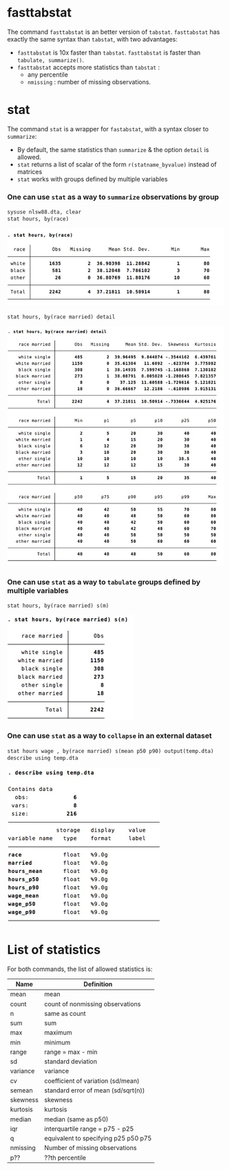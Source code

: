 # fasttabstat

The command `fasttabstat` is an better version of `tabstat`. `fasttabstat` has exactly the same syntax than `tabstat`, with two advantages:
- `fasttabstat`  is 10x faster than `tabstat`. `fasttabstat` is faster than `tabulate, summarize()`.
- `fasttabstat` accepts more statistics than `tabstat` : 
	- any percentile 
	- `nmissing` : number of missing observations.


# stat
The command `stat` is a wrapper for `fastabstat`, with a syntax closer to `summarize`:
-  By default, the same statistics than `summarize` & the option `detail` is allowed.
- `stat` returns a list of scalar of the form `r(statname_byvalue)` instead of matrices
- `stat` works with groups defined by multiple variables


### One can use `stat` as a way to `summarize` observations by group
```
sysuse nlsw88.dta, clear
stat hours, by(race) 
```
![](img/sum.jpg)

```
stat hours, by(race married) detail
```
![](img/sum3.jpg)


### One can use `stat` as a way to `tabulate` groups defined by multiple variables

```
stat hours, by(race married) s(m)
```
![](img/sum4.jpg)


### One can use `stat` as a way to `collapse` in an external dataset

```
stat hours wage , by(race married) s(mean p50 p90) output(temp.dta)
describe using temp.dta
```
![](img/sum5.jpg)

# List of statistics

For both commands, the list of allowed statistics is:

Name | Definition
---|---
mean          | mean
count         | count of nonmissing observations
n             | same as count
sum           | sum
max           | maximum
min           | minimum
range         | range = max - min
sd            | standard deviation
variance      | variance
cv            | coefficient of variation (sd/mean)
semean        | standard error of mean (sd/sqrt(n))
skewness      | skewness
kurtosis      | kurtosis
median        | median (same as p50)
iqr           | interquartile range = p75 - p25
q             | equivalent to specifying p25 p50 p75
nmissing	|	Number of missing observations
p??			|	??th percentile

